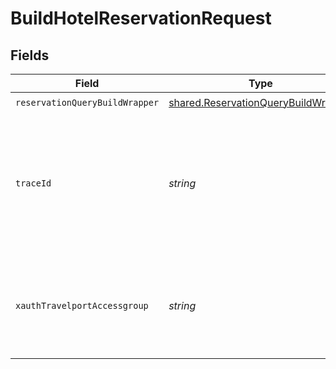 # BuildHotelReservationRequest


## Fields

| Field                                                                                             | Type                                                                                              | Required                                                                                          | Description                                                                                       |
| ------------------------------------------------------------------------------------------------- | ------------------------------------------------------------------------------------------------- | ------------------------------------------------------------------------------------------------- | ------------------------------------------------------------------------------------------------- |
| `reservationQueryBuildWrapper`                                                                    | [shared.ReservationQueryBuildWrapper](../../../sdk/models/shared/reservationquerybuildwrapper.md) | :heavy_check_mark:                                                                                | N/A                                                                                               |
| `traceId`                                                                                         | *string*                                                                                          | :heavy_minus_sign:                                                                                | Identifier used to correlate API invocations across long-running or multi-call business flows.    |
| `xauthTravelportAccessgroup`                                                                      | *string*                                                                                          | :heavy_minus_sign:                                                                                | Identifies the Travelport access group with which the caller is associated                        |